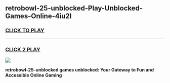 
## retrobowl-25-unblocked-Play-Unblocked-Games-Online-4iu2l
<h3>
<a href="https://premium76.site?title=retrobowl-25-unblocked&ref=25A">CLICK TO PLAY</a></h3>
<hr>

<h3>
<a href="https://premium76.site?title=retrobowl-25-unblocked&ref=25A">CLICK 2 PLAY</a>
  
</h3>

<a href="https://premium76.site?title=retrobowl-25-unblocked&ref=25A"><img src="https://clearcache.store/games.png"></a>


**retrobowl-25-unblocked games unblocked: Your Gateway to Fun and Accessible Online Gaming**
